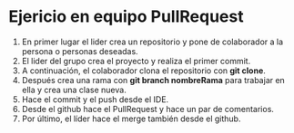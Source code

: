# Ejericio en equipo PullRequest

1. En primer lugar el lider crea un repositorio y pone de colaborador a la persona o personas deseadas.
2. El lider del grupo crea el proyecto y realiza el primer commit.
3. A continuación, el colaborador clona el repositorio con **git clone**.
4. Después crea una rama con **git branch nombreRama** para trabajar en ella y crea una clase nueva.
5. Hace el commit y el push desde el IDE.
6. Desde el github hace el PullRequest y hace un par de comentarios.
7. Por último, el líder hace el merge también desde el github.
